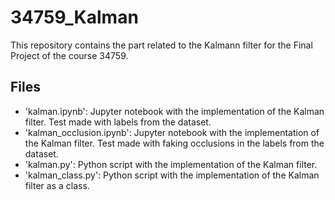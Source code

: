 # 34759_Kalman

This repository contains the part related to the Kalmann filter for the Final Project of the course 34759.

## Files

- 'kalman.ipynb': Jupyter notebook with the implementation of the Kalman filter. Test made with labels from the dataset.
- 'kalman_occlusion.ipynb': Jupyter notebook with the implementation of the Kalman filter. Test made with faking occlusions in the labels from the dataset.
- 'kalman.py': Python script with the implementation of the Kalman filter.
- 'kalman_class.py': Python script with the implementation of the Kalman filter as a class.
